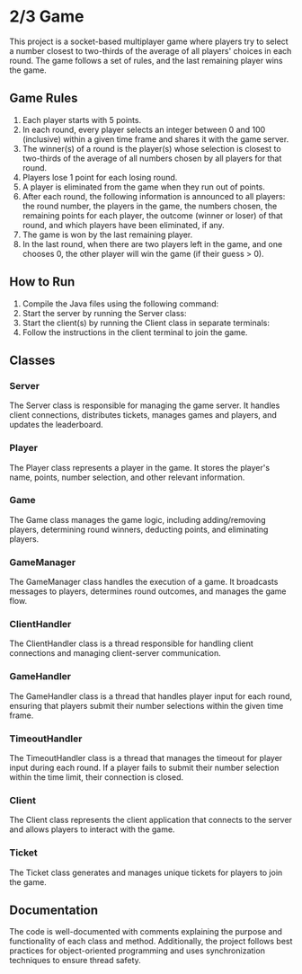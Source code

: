 # 2/3 Game

This project is a socket-based multiplayer game where players try to select a number closest to two-thirds of the average of all players' choices in each round. The game follows a set of rules, and the last remaining player wins the game.

## Game Rules

1. Each player starts with 5 points.
2. In each round, every player selects an integer between 0 and 100 (inclusive) within a given time frame and shares it with the game server.
3. The winner(s) of a round is the player(s) whose selection is closest to two-thirds of the average of all numbers chosen by all players for that round.
4. Players lose 1 point for each losing round.
5. A player is eliminated from the game when they run out of points.
6. After each round, the following information is announced to all players: the round number, the players in the game, the numbers chosen, the remaining points for each player, the outcome (winner or loser) of that round, and which players have been eliminated, if any.
7. The game is won by the last remaining player.
8. In the last round, when there are two players left in the game, and one chooses 0, the other player will win the game (if their guess > 0).

## How to Run

1. Compile the Java files using the following command:
2. Start the server by running the Server class:
3. Start the client(s) by running the Client class in separate terminals:
4. Follow the instructions in the client terminal to join the game.

## Classes

### Server

The Server class is responsible for managing the game server. It handles client connections, distributes tickets, manages games and players, and updates the leaderboard.

### Player

The Player class represents a player in the game. It stores the player's name, points, number selection, and other relevant information.

### Game

The Game class manages the game logic, including adding/removing players, determining round winners, deducting points, and eliminating players.

### GameManager

The GameManager class handles the execution of a game. It broadcasts messages to players, determines round outcomes, and manages the game flow.

### ClientHandler

The ClientHandler class is a thread responsible for handling client connections and managing client-server communication.

### GameHandler

The GameHandler class is a thread that handles player input for each round, ensuring that players submit their number selections within the given time frame.

### TimeoutHandler

The TimeoutHandler class is a thread that manages the timeout for player input during each round. If a player fails to submit their number selection within the time limit, their connection is closed.

### Client

The Client class represents the client application that connects to the server and allows players to interact with the game.

### Ticket

The Ticket class generates and manages unique tickets for players to join the game.

## Documentation

The code is well-documented with comments explaining the purpose and functionality of each class and method. Additionally, the project follows best practices for object-oriented programming and uses synchronization techniques to ensure thread safety.
